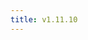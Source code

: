 ```yaml
---
title: v1.11.10
---
```


<!--add blocks of content here to add more sections to the community page -->